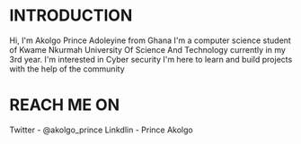 # INTRODUCTION
Hi, I'm Akolgo Prince Adoleyine from Ghana
I'm a computer science student of Kwame Nkurmah University Of Science And Technology currently in my 3rd year.
I'm interested in Cyber security 
I'm here to learn and build projects with the help of the community

# REACH ME ON 
Twitter - @akolgo_prince 
Linkdlin - Prince Akolgo
